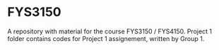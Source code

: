 # FYS3150
A repository with material for the course FYS3150 / FYS4150. 
Project 1 folder contains codes for Project 1 assignement, written by Group 1. 

